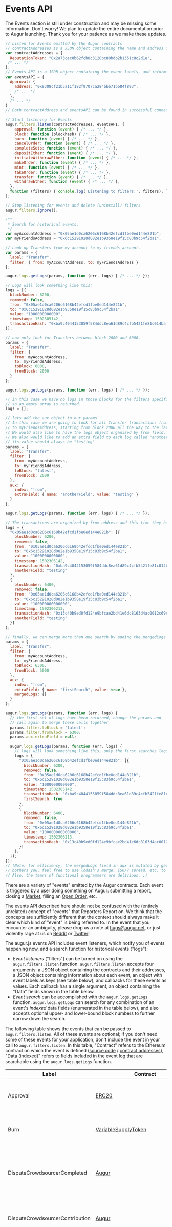 Events API
===========
<aside class="notice">The Events section is still under construction and may be missing some information. Don't worry! We plan to update the entire documentation prior to Augur launching. Thank you for your patience as we make these updates.</aside>

```javascript
// Listen for Events emitted by the Augur contracts
// contractAddresses is a JSON object containing the name and address of the Augur contracts.
var contractAddresses = {
  ReputationToken: "0x2a73cec0b62fcb8c3120bc80bdb2b1351c8c2d1e",
 /* ... */
};
// Events API is a JSON object containing the event labels, and information about each event
var eventsAPI = {
  Approval: {
    address: "0x9308cf21b5a11f182f9707ca284bbb71bb84f893",
    /* ... */
  },
  /* ... */
}
// Both contractAddress and eventsAPI can be found in successful connection object received from calling the augur.connect() function. The contractAddresses can be found in connectionObject.contracts and the events API can be found at connectionObject.api.events.

// Start listening for Events
augur.filters.listen(contractAddresses, eventsAPI, {
    approval: function (event) { /* ... */ },
    block: function (blockhash) { /* ... */ },
    burn: function (event) { /* ... */ },
    cancelOrder: function (event) { /* ... */ },
    completeSets: function (event) { /* ... */ },
    depositEther: function (event) { /* ... */ },
    initiateWithdrawEther: function (event) { /* ... */ },
    makeOrder: function (event) { /* ... */ },
    mint: function (event) { /* ... */ },
    takeOrder: function (event) { /* ... */ },
    transfer: function (event) { /* ... */ },
    withdrawEther: function (event) { /* ... */ },
  },
  function (filters) { console.log('Listening to filters:', filters); }
);

// Stop listening for events and delete (uninstall) filters
augur.filters.ignore();

/**
 * Search for historical events.
 */
var myAccountAddress = "0x05ae1d0ca6206c6168b42efcd1fbe0ed144e821b";
var myFriendsAddress = "0x6c15291028d082e1b9358e19f15c83b9c54f2ba1";

// Look up Transfers from my account to my friends account.
var params = {
  label: "Transfer",
  filter: { from: myAccountAddress, to: myFriendsAddress }
};

augur.logs.getLogs(params, function (err, logs) { /* ... */ });

// Logs will look something like this:
logs = [{
  blockNumber: 6200,
  removed: false,
  from: "0x05ae1d0ca6206c6168b42efcd1fbe0ed144e821b",
  to: "0x6c15291028d082e1b9358e19f15c83b9c54f2ba1",
  value: "1000000000000",
  timestamp: 1502305142,
  transactionHash: "0xba9c4044153059f584ddc8ea61d89c4cfb5421fe81c014baf90b8918a1622028"
}];

// now only look for Transfers between block 2000 and 6000.
params = {
  label: "Transfer",
  filter: {
    from: myAccountAddress,
    to: myFriendsAddress,
    toBlock: 6000,
    fromBlock: 2000
  }
};

augur.logs.getLogs(params, function (err, logs) { /* ... */ });

// in this case we have no logs in those blocks for the filters specified
// so an empty array is returned.
logs = [];

// lets add the aux object to our params.
// In this case we are going to look for all Transfer transactions from myAccountAddress
// to myFriendsAddress, starting from block 2000 all the way to the latest block.
// We would also like to have the logs object organized by from field, in this case just myAccountAddress as we specified that as the only from address to look for.
// We also would like to add an extra field to each log called "anotherField"
// its value should always be "testing"
params = {
  label: "Transfer",
  filter: {
    from: myAccountAddress,
    to: myFriendsAddress,
    toBlock: "latest",
    fromBlock: 2000
  },
  aux: {
    index: "from",
    extraField: { name: "anotherField", value: "testing" }
  }
};

augur.logs.getLogs(params, function (err, logs) { /* ... */ });

// The transactions are organized by from address and this time they have an added extra field
logs = {
  "0x05ae1d0ca6206c6168b42efcd1fbe0ed144e821b": [{
    blockNumber: 6200,
    removed: false,
    from: "0x05ae1d0ca6206c6168b42efcd1fbe0ed144e821b",
    to: "0x6c15291028d082e1b9358e19f15c83b9c54f2ba1",
    value: "1000000000000",
    timestamp: 1502305142,
    transactionHash: "0xba9c4044153059f584ddc8ea61d89c4cfb5421fe81c014baf90b8918a1622028",
    anotherField: "testing"
  },
  {
    blockNumber: 6400,
    removed: false,
    from: "0x05ae1d0ca6206c6168b42efcd1fbe0ed144e821b",
    to: "0x6c15291028d082e1b9358e19f15c83b9c54f2ba1",
    value: "100000000000000",
    timestamp: 1502306213,
    transactionHash: "0x13c40b9ed0fd124e9bfcae2bd41e6dc8163d4ac0012c69c0efe57f502ecf81ea",
    anotherField: "testing"
  }]
};

// finally, we can merge more than one search by adding the mergedLogs object to the aux object.
params = {
  label: "Transfer",
  filter: {
    from: myAccountAddress,
    to: myFriendsAddress,
    toBlock: 6300,
    fromBlock: 5000
  },
  aux: {
    index: "from",
    extraField: { name: "firstSearch", value: true },
    mergedLogs: {}
  }
};

augur.logs.getLogs(params, function (err, logs) {
  // the first set of logs have been returned, change the params and
  // call again to merge these calls together
  params.filter.toBlock = 'latest';
  params.filter.fromBlock = 6300;
  params.aux.extraField = null;

  augur.logs.getLogs(params, function (err, logs) {
    // logs will look something like this, only the first searches logs have the extra field.
    logs = {
      "0x05ae1d0ca6206c6168b42efcd1fbe0ed144e821b": [{
        blockNumber: 6200,
        removed: false,
        from: "0x05ae1d0ca6206c6168b42efcd1fbe0ed144e821b",
        to: "0x6c15291028d082e1b9358e19f15c83b9c54f2ba1",
        value: "1000000000000",
        timestamp: 1502305142,
        transactionHash: "0xba9c4044153059f584ddc8ea61d89c4cfb5421fe81c014baf90b8918a1622028",
        firstSearch: true
      },
      {
        blockNumber: 6400,
        removed: false,
        from: "0x05ae1d0ca6206c6168b42efcd1fbe0ed144e821b",
        to: "0x6c15291028d082e1b9358e19f15c83b9c54f2ba1",
        value: "100000000000000",
        timestamp: 1502306213,
        transactionHash: "0x13c40b9ed0fd124e9bfcae2bd41e6dc8163d4ac0012c69c0efe57f502ecf81ea",
      }]
    };
  });
});
// (Note: for efficiency, the mergedLogs field in aux is mutated by getLogs.  If this
// bothers you, feel free to use lodash's merge, ES6/7 spread, etc. to accomplish the same thing.
// Also, the tears of functional programmers are delicious. ;)
```
There are a variety of "events" emitted by the Augur contracts.  Each event is triggered by a user doing something on Augur: submitting a report, closing a [Market](#market), filling an [Open Order](#open-order), etc.

<aside class="notice">The events API described here should not be confused with the (entirely unrelated) concept of "events" that Reporters Report on.  We think that the concepts are sufficiently different that the context should always make it clear which kind of "event" is being referred to.  In the event that you encounter an ambiguity, please drop us a note at <a href="mailto:hugs@augur.net">hugs@augur.net</a>, or just violently rage at us on <a href="https://www.reddit.com/r/augur">Reddit</a> or <a href="https://twitter.com/AugurProject">Twitter</a>!</aside>

The augur.js events API includes event listeners, which notify you of events happening now, and a search function for historical events ("logs"):

- *Event listeners* ("filters") can be turned on using the `augur.filters.listen` function.  `augur.filters.listen` accepts four arguments: a JSON object containing the contracts and their addresses, a JSON object containing information about each event, an object with event labels as keys (see table below), and callbacks for these events as values.  Each callback has a single argument, an object containing the "Data" fields shown in the table below.
- *Event search* can be accomplished with the `augur.logs.getLogs` function.  `augur.logs.getLogs` can search for any combination of an event's *indexed* data fields (enumerated in the table below), and also accepts optional upper- and lower-bound block numbers to further narrow down the search.

The following table shows the events that can be passed to `augur.filters.listen`.  All of these events are optional; if you don't need some of these events for your application, don't include the event in your call to `augur.filters.listen`.  In this table, "Contract" refers to the Ethereum contract on which the event is defined ([source code](https://github.com/AugurProject/augur-core) / [contract addresses](https://github.com/AugurProject/augur-contracts)), "Data (indexed)" refers to fields included in the event log that are searchable using the `augur.logs.getLogs` function.

Label                     | Contract                                                                                   | Event description | Data (indexed) | Data (non-indexed)
------------------------- | ------------------------------------------------------------------------------------------ | ----------------- | -------------- | ------------------
<a name="Approval"></a>Approval                  | [ERC20](https://github.com/AugurProject/augur-core/blob/master/source/contracts/libraries/token/ERC20.sol) | `spender` has been approved to spend `value` amount of ERC20 tokens on behalf of `owner`. | owner, spender | value
<a name="Burn"></a>Burn                      | [VariableSupplyToken](https://github.com/AugurProject/augur-core/blob/master/source/contracts/libraries/token/VariableSupplyToken.sol) | `value` amount of `target`'s tokens have been burned (i.e., completely destroyed) .  | target | value
<a name="DisputeCrowdsourcerCompleted"></a>DisputeCrowdsourcerCompleted | [Augur](https://github.com/AugurProject/augur-core/blob/master/source/contracts/Augur.sol) | The Ethereum contract address `disputeCrowdsourcer` for `market` in `universe` filled the [Dispute Bond](#dispute-bond) required to [Challenge](#challenge) `market`'s [Tentative Outcome](#tentative-outcome). | universe, market | disputeCrowdsourcer 
<a name="DisputeCrowdsourcerContribution"></a>DisputeCrowdsourcerContribution | [Augur](https://github.com/AugurProject/augur-core/blob/master/source/contracts/Augur.sol) | The Ethereum address `reporter` [Staked](#dispute-stake) `amountStaked` [REP](#rep) on the [Outcome](#outcome) for `disputeCrowdsourcer` in `market` of `universe`. | universe, reporter, market | disputeCrowdsourcer, amountStaked
<a name="DisputeCrowdsourcerCreated"></a>DisputeCrowdsourcerCreated | [Augur](https://github.com/AugurProject/augur-core/blob/master/source/contracts/Augur.sol) | The Ethereum contract address `disputeCrowdsourcer` with [Payout Set](#payout-set) `payoutNumerators` and [Dispute Bond](#dispute-bond) size `size` was created in `market` of `universe`. | universe, market | disputeCrowdsourcer, payoutNumerators, size
<a name="FeeWindowCreated"></a>FeeWindowCreated          | [Augur](https://github.com/AugurProject/augur-core/blob/master/source/contracts/Augur.sol) | The Ethereum contract address `feeWindow` has created a new [Fee Window](#fee-window) (with ID `id` and running from `startTime` to `endTime`) in `universe`. | universe | feeWindow, startTime, endTime, id
<a name="MarketCreated"></a>MarketCreated             | [Augur](https://github.com/AugurProject/augur-core/blob/master/source/contracts/Augur.sol) | `marketCreator` has created a `marketType` `market` with `outcomes` and `topic` in `universe` for a price of `marketCreationFee` and a price range of `minPrice` to `maxPrice`. Additional information about `market` can be found in `description` and `extraInfo`. | topic, universe, marketCreator | description, extraInfo, market, outcomes, marketCreationFee, minPrice, maxPrice, marketType
<a name="InitialReportSubmitted"></a>InitialReportSubmitted | [Augur](https://github.com/AugurProject/augur-core/blob/master/source/contracts/Augur.sol) | `reporter` has submitted an Initial Report for the `market` in `universe` with `amountStaked` REP  staked on the Outcome `payoutNumerators`. If `reporter` is the Designated Reporter (as opposed to the First Public Reporter), `isDesignatedReporter` is set to true. | universe, reporter, market | amountStaked, isDesignatedReporter, payoutNumerators
<a name="MarketFinalized"></a>MarketFinalized           | [Augur](https://github.com/AugurProject/augur-core/blob/master/source/contracts/Augur.sol) | The Outcome of `market` in `universe` is now considered final. | universe, market |  
<a name="Mint"></a>Mint                      | [VariableSupplyToken](https://github.com/AugurProject/augur-core/blob/master/source/contracts/libraries/token/VariableSupplyToken.sol) | `value` amount of brand new tokens were created for `target`. | target | value
<a name="OrderCanceled"></a>OrderCanceled             | [Augur](https://github.com/AugurProject/augur-core/blob/master/source/contracts/Augur.sol) | `sender`'s Order (with ID `orderId` and type `orderType`) for the Share Token at address `shareToken` was canceled in `universe`, and `sender` was refunded either `tokenRefund` in ETH or `sharesRefund` Share Tokens. | universe, shareToken, sender | orderId, orderType, tokenRefund, sharesRefund
<a name="OrderCreated"></a>OrderCreated              | [Augur](https://github.com/AugurProject/augur-core/blob/master/source/contracts/Augur.sol) | `creator` placed an `orderType` Order with `orderId` in `universe` for `amount` of `shareToken` at `price` in the Trade Group `tradeGroupId`. `creator` put up either `moneyEscrowed` or `sharesEscrowed`. | creator, universe, shareToken  | orderType, amount, price, moneyEscrowed, sharesEscrowed, tradeGroupId, orderId
<a name="OrderFilled"></a>OrderFilled               | [Augur](https://github.com/AugurProject/augur-core/blob/master/source/contracts/Augur.sol) | Order `orderId` in `universe` for Share Token at address `shareToken` was filled by `filler` in Trade Group `tradeGroupId`. The Order Creator escrowed `numCreatorShares` or `numCreatorTokens` in ETH, and `filler` put up `numFillerShares` or `numFillerTokens` in ETH. `marketCreatorFees` and `reporterFees` (denominated in attoETH) were spent to pay the Market Creator and Reporters. | universe, shareToken | filler, orderId, numCreatorShares, numCreatorTokens, numFillerShares, numFillerTokens, marketCreatorFees, reporterFees, tradeGroupId
<a name="RegistryAddition"></a>RegistryAddition      | [Augur](https://github.com/AugurProject/augur-core/blob/master/source/contracts/Augur.sol) | 
The Ethereum contract address `addition` was added to Augur's registry, which is an array of all of the contracts Augur uses. The contract has a 32-byte `key` (for looking up the contract in Augur's registry), a 20-byte `commitHash`, and a 32-byte `bytecodeHash` | | key, addition, commitHash, bytecodeHash
<a name="TokensBurned"></a>TokensBurned              | [Augur](https://github.com/AugurProject/augur-core/blob/master/source/contracts/Augur.sol) | Burned (i.e., completely destroyed) `amount` of `target`'s tokens (at address `token`) in `universe`. | universe, token, target | amount
<a name="TokensMinted"></a>TokensMinted              | [Augur](https://github.com/AugurProject/augur-core/blob/master/source/contracts/Augur.sol) | Created `amount` of brand new tokens (at address `token`) in `universe` for `target`. | universe, token, target | amount
<a name="TokensTransferred"></a>TokensTransferred         | [Augur](https://github.com/AugurProject/augur-core/blob/master/source/contracts/Augur.sol) | `value` amount of the token at address `token` in `universe` has been transfered between account `from` and `to`.  | universe, token, from | to, value
<a name="TradingProceedsClaimed"></a>TradingProceedsClaimed    | [Augur](https://github.com/AugurProject/augur-core/blob/master/source/contracts/Augur.sol) | `sender` has collected trading profits from the Share Token at address `shareToken` in Finalized Market `market` in `universe`. `sender` had `numShares` Share Tokens, `numPayoutTokens` paid out, and a balance of `finalTokenBalance`. | universe, shareToken, sender | market, numShares, numPayoutTokens, finalTokenBalance
<a name="Transfer"></a>Transfer | [ERC20Basic](https://github.com/AugurProject/augur-core/blob/master/source/contracts/libraries/token/ERC20.sol) | Transferred `value` between accounts `from` and `to`. | from, to | value
<a name="UniverseCreated"></a>UniverseCreated           | [Augur](https://github.com/AugurProject/augur-core/blob/master/source/contracts/Augur.sol) | `childUniverse` has been created from `parentUniverse`. | parentUniverse, childUniverse | 
<a name="UniverseForked"></a>UniverseForked            | [Augur](https://github.com/AugurProject/augur-core/blob/master/source/contracts/Augur.sol) | A [Market](#market) in `universe` has had its [Tentative Outcome](#tentative-outcome) [Challenged](#challenge) with a [Dispute Bond](#dispute-bond) greater than 1.25% of all existing [REP](#rep), which has caused `universe` to [Fork](#fork). | universe |
<a name="WhitelistAddition"></a>WhitelistAddition    | [Augur](https://github.com/AugurProject/augur-core/blob/master/source/contracts/Augur.sol) | 
The Ethereum contract address `addition` was added to Augur's whitelisted contracts. (Many of the functions in Augur's Solidity smart contracts are only callable by contracts that have been whitelisted.) | | addition
<a name="WinningsRedeemed"></a>WinningsRedeemed     | [Augur](https://github.com/AugurProject/augur-core/blob/ master/source/contracts/Augur.sol) | The Ethereum contract address `reportingParticipant` has allowed `reporter` to redeem `amountRedeemed` [REP](#rep) in `market` of `universe` for the [Outcome](#outcome) `payoutNumerators`. `reporter` also received `reportingFeesReceived` in ETH. | universe, reporter, market | reportingParticipant, amountRedeemed, reportingFeesReceived, payoutNumerators

In addition to these on-contract events, `augur.filters.listen` also accepts a callback for the `block` listener, which fires whenever a new block arrives.  The argument passed to its callback is the hash (as a hex string) of the new block.

<aside class="success">Events are retrieved either via push notification (if connected via websocket) or by polling the Ethereum node (if using HTTP RPC).  If polling, augur.js will check for new events every 6 seconds.</aside>

